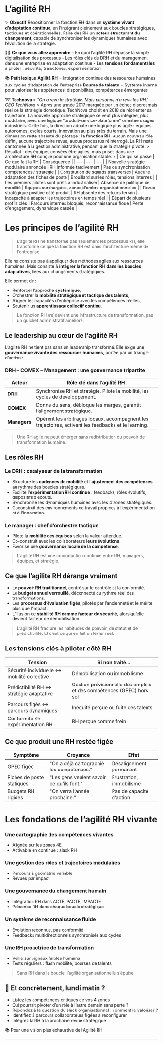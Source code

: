 # L’agilité RH



✨ **Objectif** Repositionner la fonction RH dans un **système vivant d’adaptation continue**, en l’intégrant pleinement aux boucles stratégiques, tactiques et opérationnelles. Faire des RH un **acteur structurant du changement**, capable de synchroniser les dynamiques humaines avec l’évolution de la stratégie.

🧑‍🎓 **Ce que vous allez apprendre** - En quoi l’agilité RH dépasse la simple digitalisation des processus - Les rôles clés du DRH et du management dans une entreprise en adaptation continue - Les **tensions fondamentales** à piloter : sécurité, trajectoires, expérimentation

📚 **Petit lexique** **Agilité RH** = Intégration continue des ressources humaines aux cycles d’adaptation de l’entreprise **Bourse de talents** = Système interne pour valoriser les appétences, disponibilités, compétences émergentes

➿ **Technova** > *"On a revu la stratégie. Mais personne n’a revu les RH." — CEO TechNova* > Après une année 2017 marquée par un échec discret mais réel de la stratégie domotique, TechNova choisit en 2018 de réorienter sa trajectoire. La nouvelle approche stratégique se veut plus intégrée, plus modulaire, avec une logique "produit-service-plateforme" orientée usages industriels. Cette fois, la direction adopte une logique plus agile : équipes autonomes, cycles courts, innovation au plus près du terrain. Mais une dimension reste absente du pilotage : **la fonction RH**. Aucun nouveau rôle défini, aucune trajectoire revue, aucun processus réinterrogé. La RH reste cantonnée à la gestion administrative, pendant que la stratégie pivote. > Résultat : des équipes censées être agiles, mais prises dans une architecture RH conçue pour une organisation stable. > | Ce qui se passe | Ce que fait la RH | Conséquence | | --- | --- | --- | | Nouvelle stratégie modulaire annoncée | RH informée tardivement | Pas de synchronisation compétences / stratégie | | Constitution de squads transverses | Aucune adaptation des fiches de poste | Brouillard sur les rôles, tensions internes | | Les premiers pilotes sont prêts à industrialiser | Absence de politique de mobilité | Équipes surchargées, zones d’ombre organisationnelles | | Revue stratégique positive côté produit | RH absente des retours terrain | Incapacité à adapter les trajectoires en temps réel | | Départ de plusieurs profils clés | Parcours internes bloqués, reconnaissance floue | Perte d'engagement, dynamique cassée |

# Les principes de l’agilité RH

> L’agilité RH ne transforme pas seulement les processus RH, elle transforme ce que la fonction RH est dans l’architecture même de l’entreprise.
> 

Elle ne consiste pas à appliquer des méthodes agiles aux ressources humaines. Mais consiste à **intégrer la fonction RH dans les boucles adaptatives**, liées aux changements stratégiques.

Elle permet de :

- Renforcer l’approche **systémique**,
- Orchestrer la **mobilité stratégique et tactique des talents**,
- Aligner les capacités d’entreprise avec les compétences réelles,
- Soutenir un **apprentissage collectif continu**.

> La fonction RH (re)devient une infrastructure de transformation, pas un guichet administratif amélioré.
> 

## **Le leadership au cœur de l’agilité RH**

L’agilité RH ne tient pas sans un leadership transformé. Elle exige une **gouvernance vivante des ressources humaines**, portée par un triangle d’action :

### DRH – COMEX – Management : une gouvernance tripartite

| Acteur | Rôle clé dans l’agilité RH |
| --- | --- |
| **DRH** | Synchronise RH et stratégie. Pilote la mobilité, les cycles de développement. |
| **COMEX** | Donne du sens, débloque les marges, garantit l’alignement stratégique. |
| **Managers** | Opèrent les arbitrages locaux, accompagnent les trajectoires, activent les feedbacks et le learning. |

> Une RH agile ne peut émerger sans redistribution du pouvoir de transformation humaine.
> 

## **Les rôles RH**

### Le DRH : catalyseur de la transformation

- Structure les **cadences de mobilité** et l’**ajustement des compétences** au rythme des boucles stratégiques.
- Facilite l’**expérimentation RH continue** : feedbacks, rôles évolutifs, dispositifs d’écoute.
- Synchronise les dynamiques humaines avec les 4 zones stratégiques.
- Coconstruit des environnements de travail propices à l’expérimentation et à l’innovation.

### Le manager : chef d’orchestre tactique

- Pilote la **mobilité des équipes** selon la valeur attendue.
- Co-construit avec les collaborateurs **leurs évolutions**.
- Favorise une **gouvernance locale de la compétence**.

> L’agilité RH est une coproduction continue entre RH, managers, équipes, et stratégie.
> 

## Ce que l’agilité RH dérange vraiment

- Le **pouvoir RH traditionnel**, centré sur le contrôle et la conformité.
- Le **budget annuel verrouillé**, déconnecté du rythme réel des transformations.
- Les **processus d’évaluation figés**, pilotés par l’ancienneté et le mérite plus que l’impact.
- L’illusion de **stabilité RH comme facteur de sécurité**, alors qu’elle devient facteur de démobilisation.

> L’agilité RH fracture les habitudes de pouvoir, de statut et de prédictibilité. Et c’est ce qui en fait un levier réel.
> 

## Les tensions clés à piloter côté RH

| Tension | Si non traité... |
| --- | --- |
| Sécurité individuelle ↔ mobilité collective | Démobilisation ou immobilisme |
| Prédictibilité RH ↔ stratégie adaptative | Gestion prévisionnelle des emplois et des compétences (GPEC) hors sol |
| Parcours figés ↔ parcours dynamiques | Inéquité perçue ou fuite des talents |
| Conformité ↔ expérimentation RH | RH perçue comme frein |

## Ce que produit une RH restée figée

| Symptôme | Croyance | Effet |
| --- | --- | --- |
| GPEC figée | "On a déjà cartographié les compétences." | Désalignement permanent |
| Fiches de poste statiques | "Les gens veulent savoir ce qu’ils font." | Frustration, immobilisme |
| Budgets RH rigides | "On verra l’année prochaine." | Pas de capacité d’action |

# Les fondations de l’agilité RH vivante

### Une cartographie des compétences vivantes

- Alignée sur les zones 4E
- Activable en continue : slack RH

### Une gestion des rôles et trajectoires modulaires

- Parcours à géométrie variable
- Revues par impact

### Une gouvernance du changement humain

- Intégration RH dans ACTE, PACTE, IMPACTE
- Présence RH dans chaque boucle stratégique

### Un système de reconnaissance fluide

- Évolution reconnue, pas conformité
- Feedbacks multidirectionnels synchronisés aux cycles

### Une RH proactrice de transformation

- Veille sur signaux faibles humains
- Tests réguliers : flash mobilité, bourses de talents

> Sans RH dans la boucle, l’agilité organisationnelle s’épuise.
> 

## 👣 Et concrètement, lundi matin ?

- Listez les compétences critiques de vos 4 zones
- Qui pourrait pivoter d’un rôle à l’autre demain sans perte ?
- Répondez à la question du slack organisationnel : comment le valoriser ?
- Identifiez 3 parcours collaborateurs figées à reconfigurer
- Intégrez la RH à la prochaine revue stratégique

📚 Pour une vision plus exhaustive de l’Agilité RH

---

#